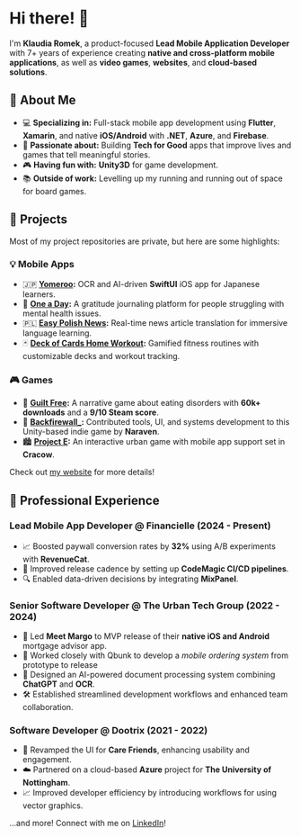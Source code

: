 # Hi there! 👋

I'm **Klaudia Romek**, a product-focused **Lead Mobile Application Developer** with 7+ years of experience creating **native and cross-platform mobile applications**, as well as **video games**, **websites**, and **cloud-based solutions**.

## 🌟 About Me
- 💻 **Specializing in:** Full-stack mobile app development using **Flutter**, **Xamarin**, and native **iOS/Android** with **.NET**, **Azure**, and **Firebase**. 
- 🌟 **Passionate about:** Building **Tech for Good** apps that improve lives and games that tell meaningful stories.
- 🎮 **Having fun with:** **Unity3D** for game development.
- 📚 **Outside of work:** Levelling up my running and running out of space for board games.

## 🚀 Projects
Most of my project repositories are private, but here are some highlights:

### 💡 Mobile Apps
- 🇯🇵 **[Yomeroo](https://www.klaudiaromek.com/projects/yomeroo/):** OCR and AI-driven **SwiftUI** iOS app for Japanese learners.
- 📝 **[One a Day](https://www.klaudiaromek.com/projects/one-a-day):** A gratitude journaling platform for people struggling with mental health issues.
- 🇵🇱 **[Easy Polish News](https://www.klaudiaromek.com/projects/easy-polish-news):** Real-time news article translation for immersive language learning.
- 🃏 **[Deck of Cards Home Workout](https://www.klaudiaromek.com/projects/deck-of-cards-home-workout):** Gamified fitness routines with customizable decks and workout tracking.

### 🎮 Games
- 💭 **[Guilt Free](https://www.klaudiaromek.com/projects/guilt-free):** A narrative game about eating disorders with **60k+ downloads** and a **9/10 Steam score**.
- 📱 **[Backfirewall_](https://www.klaudiaromek.com/projects/backfirewall_):** Contributed tools, UI, and systems development to this Unity-based indie game by **Naraven**.
- 🏙️ **[Project E](https://www.klaudiaromek.com/projects/project-e-ngagement):** An interactive urban game with mobile app support set in **Cracow**.

Check out [my website](https://www.klaudiaromek.com) for more details!

## 💼 Professional Experience

### **Lead Mobile App Developer** @ Financielle (2024 - Present)
- 📈 Boosted paywall conversion rates by **32%** using A/B experiments with **RevenueCat**.
- 🚀 Improved release cadence by setting up **CodeMagic CI/CD pipelines**.
- 🔍 Enabled data-driven decisions by integrating **MixPanel**.

### **Senior Software Developer** @ The Urban Tech Group (2022 - 2024)
- 🏦 Led **Meet Margo** to MVP release of their **native iOS and Android** mortgage advisor app.
- 📲 Worked closely with Qbunk to develop a *mobile ordering system* from prototype to release
- 🤖 Designed an AI-powered document processing system combining **ChatGPT** and **OCR**.
- 🛠️ Established streamlined development workflows and enhanced team collaboration.

### **Software Developer** @ Dootrix (2021 - 2022)
- 🎨 Revamped the UI for **Care Friends**, enhancing usability and engagement.
- ☁️ Partnered on a cloud-based **Azure** project for **The University of Nottingham**.
- 📈 Improved developer efficiency by introducing workflows for using vector graphics.

…and more! Connect with me on [LinkedIn](https://www.linkedin.com/in/klaudiaromek/)!
